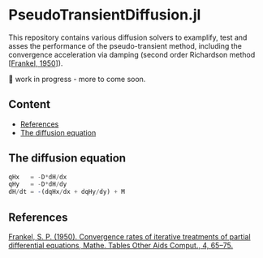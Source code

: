 # PseudoTransientDiffusion.jl

This repository contains various diffusion solvers to examplify, test and asses the performance of the pseudo-transient method, including the convergence acceleration via damping (second order Richardson method \[[Frankel, 1950](https://doi.org/10.2307/2002770)\]).

🚧 work in progress - more to come soon.

## Content
* [References](#references)
* [The diffusion equation](#the-diffusion-equation)

## The diffusion equation

```julia
qHx   = -D*dH/dx
qHy   = -D*dH/dy
dH/dt = -(dqHx/dx + dqHy/dy) + M
```

## References
[Frankel, S. P. (1950). Convergence rates of iterative treatments of partial differential equations, Mathe. Tables Other Aids Comput., 4, 65–75.](https://doi.org/10.2307/2002770)
